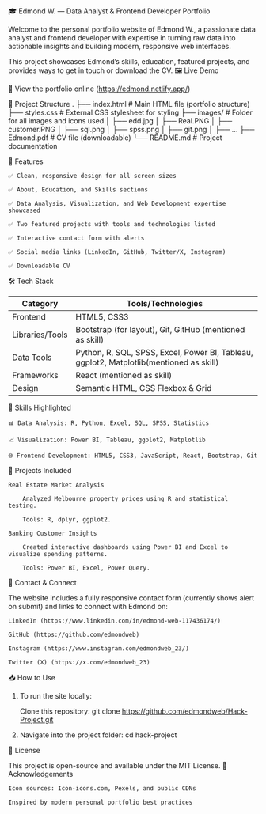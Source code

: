 🎓 Edmond W. — Data Analyst & Frontend Developer Portfolio

Welcome to the personal portfolio website of Edmond W., a passionate data analyst and frontend developer with expertise in turning raw data into actionable insights and building modern, responsive web interfaces.

This project showcases Edmond’s skills, education, featured projects, and provides ways to get in touch or download the CV.
🖼️ Live Demo

🚀 View the portfolio online (https://edmond.netlify.app/)

📁 Project Structure
.
├── index.html         # Main HTML file (portfolio structure)
├── styles.css         # External CSS stylesheet for styling
├── images/            # Folder for all images and icons used
│   ├── edd.jpg
│   ├── Real.PNG
│   ├── customer.PNG
│   ├── sql.png
│   ├── spss.png
│   ├── git.png
│   ├── ...
├── Edmond.pdf         # CV file (downloadable)
└── README.md          # Project documentation

🚀 Features

    ✅ Clean, responsive design for all screen sizes

    ✅ About, Education, and Skills sections

    ✅ Data Analysis, Visualization, and Web Development expertise showcased

    ✅ Two featured projects with tools and technologies listed

    ✅ Interactive contact form with alerts

    ✅ Social media links (LinkedIn, GitHub, Twitter/X, Instagram)

    ✅ Downloadable CV

🛠️ Tech Stack


| Category            | Tools/Technologies                                                  |
| ------------------- | ------------------------------------------------------------------- |
| Frontend            | HTML5, CSS3                                                         |
| Libraries/Tools     | Bootstrap (for layout), Git, GitHub (mentioned as skill)            |
| Data Tools          | Python, R, SQL, SPSS, Excel, Power BI, Tableau, ggplot2, Matplotlib(mentioned as skill)  |
| Frameworks          | React (mentioned as skill)                                          |
| Design         | Semantic HTML, CSS Flexbox & Grid                                        |


🧠 Skills Highlighted

    📊 Data Analysis: R, Python, Excel, SQL, SPSS, Statistics

    📈 Visualization: Power BI, Tableau, ggplot2, Matplotlib

    🌐 Frontend Development: HTML5, CSS3, JavaScript, React, Bootstrap, Git

📌 Projects Included

    Real Estate Market Analysis

        Analyzed Melbourne property prices using R and statistical testing.

        Tools: R, dplyr, ggplot2.

    Banking Customer Insights

        Created interactive dashboards using Power BI and Excel to visualize spending patterns.

        Tools: Power BI, Excel, Power Query.

📩 Contact & Connect

The website includes a fully responsive contact form (currently shows alert on submit) and links to connect with Edmond on:

    LinkedIn (https://www.linkedin.com/in/edmond-web-117436174/)

    GitHub (https://github.com/edmondweb)

    Instagram (https://www.instagram.com/edmondweb_23/)

    Twitter (X) (https://x.com/edmondweb_23)


📥 How to Use

1. To run the site locally:

    Clone this repository:
    git clone https://github.com/edmondweb/Hack-Project.git

2. Navigate into the project folder:
   cd hack-project


📄 License

This project is open-source and available under the MIT License.
🙏 Acknowledgements

    Icon sources: Icon-icons.com, Pexels, and public CDNs

    Inspired by modern personal portfolio best practices

